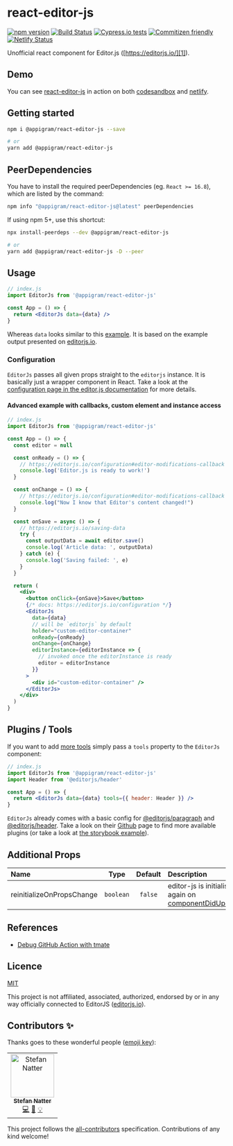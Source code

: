 # react-editor-js

[![npm version](https://badge.fury.io/js/%40appigram%2Freact-editor-js.svg)](https://badge.fury.io/js/%40appigram%2Freact-editor-js)
[![Build Status](https://travis-ci.com/appigram/react-editor-js.svg?branch=master)](https://travis-ci.com/appigram/react-editor-js)
[![Cypress.io tests](https://img.shields.io/badge/cypress.io-tests-green.svg?style=flat-square)](https://cypress.io)
[![Commitizen friendly](https://img.shields.io/badge/commitizen-friendly-brightgreen.svg)](http://commitizen.github.io/cz-cli/)
[![Netlify Status](https://api.netlify.com/api/v1/badges/98a2eaf6-7b36-4136-adbd-38d7d68085b3/deploy-status)](https://app.netlify.com/sites/react-editor-js/deploys)

Unofficial react component for Editor.js ([https://editorjs.io/][1]).

## Demo

You can see [react-editor-js](https://github.com/appigram/react-editor-js)
in action on both [codesandbox](https://codesandbox.io/s/react-editor-js-example-m9e49)
and [netlify](https://react-editor-js.netlify.com/).

## Getting started

```sh
npm i @appigram/react-editor-js --save

# or
yarn add @appigram/react-editor-js
```

## PeerDependencies

You have to install the required peerDependencies (eg. `React >= 16.8`), which
are listed by the command:

```sh
npm info "@appigram/react-editor-js@latest" peerDependencies
```

If using npm 5+, use this shortcut:

```sh
npx install-peerdeps --dev @appigram/react-editor-js

# or
yarn add @appigram/react-editor-js -D --peer
```

## Usage

```jsx
// index.js
import EditorJs from '@appigram/react-editor-js'

const App = () => {
  return <EditorJs data={data} />
}
```

Whereas `data` looks similar to this [example](cypress/fixtures/data.ts). It is
based on the example output presented on [editorjs.io][1].

### Configuration

`EditorJs` passes all given props straight to the `editorjs` instance. It is
basically just a wrapper component in React. Take a look at the
[configuration page in the editor.js documentation](https://editorjs.io/configuration)
for more details.

#### Advanced example with callbacks, custom element and instance access

```jsx
// index.js
import EditorJs from '@appigram/react-editor-js'

const App = () => {
  const editor = null

  const onReady = () => {
    // https://editorjs.io/configuration#editor-modifications-callback
    console.log('Editor.js is ready to work!')
  }

  const onChange = () => {
    // https://editorjs.io/configuration#editor-modifications-callback
    console.log("Now I know that Editor's content changed!")
  }

  const onSave = async () => {
    // https://editorjs.io/saving-data
    try {
      const outputData = await editor.save()
      console.log('Article data: ', outputData)
    } catch (e) {
      console.log('Saving failed: ', e)
    }
  }

  return (
    <div>
      <button onClick={onSave}>Save</button>
      {/* docs: https://editorjs.io/configuration */}
      <EditorJs
        data={data}
        // will be `editorjs` by default
        holder="custom-editor-container"
        onReady={onReady}
        onChange={onChange}
        editorInstance={editorInstance => {
          // invoked once the editorInstance is ready
          editor = editorInstance
        }}
      >
        <div id="custom-editor-container" />
      </EditorJs>
    </div>
  )
}
```

## Plugins / Tools

If you want to add [more tools](https://editorjs.io/getting-started#tools-installation)
simply pass a `tools` property to the `EditorJs` component:

```jsx
// index.js
import EditorJs from '@appigram/react-editor-js'
import Header from '@editorjs/header'

const App = () => {
  return <EditorJs data={data} tools={{ header: Header }} />
}
```

`EditorJs` already comes with a basic config for [@editorjs/paragraph](https://www.npmjs.com/package/@editorjs/paragraph)
and [@editorjs/header](https://www.npmjs.com/package/@editorjs/header). Take a
look on their [Github](https://github.com/editor-js) page to find more available
plugins (or take a look at [the storybook example](src/__stories__/config.ts)).

## Additional Props

| Name                      |   Type    | Default | Description                                                                                                              |
| :------------------------ | :-------: | :-----: | :----------------------------------------------------------------------------------------------------------------------- |
| reinitializeOnPropsChange | `boolean` | `false` | editor-js is initialised again on [componentDidUpdate](https://reactjs.org/docs/react-component.html#componentdidupdate) |

## References

- [Debug GitHub Action with tmate](https://github.com/marketplace/actions/debugging-with-tmate)

## Licence

[MIT](LICENCE)

This project is not affiliated, associated, authorized, endorsed by or in any
way officially connected to EditorJS ([editorjs.io](https://editorjs.io/)).

## Contributors ✨

Thanks goes to these wonderful people ([emoji key](https://allcontributors.org/docs/en/emoji-key)):

<!-- ALL-CONTRIBUTORS-LIST:START - Do not remove or modify this section -->
<!-- prettier-ignore-start -->
<!-- markdownlint-disable -->
<table>
  <tr>
    <td align="center"><a href="http://twitter.com/appigram"><img src="https://avatars2.githubusercontent.com/u/1043668?v=4" width="100px;" alt="Stefan Natter"/><br /><sub><b>Stefan Natter</b></sub></a><br /><a href="https://github.com/appigram/react-editor-js/commits?author=appigram" title="Code">💻</a> <a href="https://github.com/appigram/react-editor-js/commits?author=appigram" title="Documentation">📖</a> <a href="#example-appigram" title="Examples">💡</a></td>
  </tr>
</table>

<!-- markdownlint-enable -->
<!-- prettier-ignore-end -->

<!-- ALL-CONTRIBUTORS-LIST:END -->

This project follows the [all-contributors](https://github.com/all-contributors/all-contributors) specification. Contributions of any kind welcome!

[1]: https://editorjs.io/
